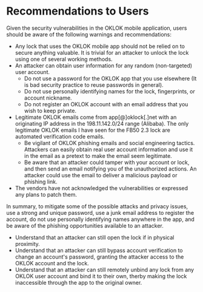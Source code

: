 # Recommendations to Users

Given the security vulnerabilities in the OKLOK mobile application, users should be aware of the following warnings and recommendations:

- Any lock that uses the OKLOK mobile app should not be relied on to secure anything valuable. It is trivial for an attacker to unlock the lock using one of several working methods. 
- An attacker can obtain user information for any random (non-targeted) user account. 
  - Do not use a password for the OKLOK app that you use elsewhere (It is bad security practice to reuse passwords in general). 
  - Do not use personally identifying names for the lock, fingerprints, or account nickname.
  - Do not register an OKLOK account with an email address that you wish to keep private.
- Legitimate OKLOK emails come from app[@]oklock[.]net with an originating IP address in the 198.11.142.0/24 range (Alibaba). The only legitimate OKLOK emails I have seen for the FB50 2.3 lock are automated verification code emails. 
  - Be vigilant of OKLOK phishing emails and social engineering tactics. Attackers can easily obtain real user account information and use it in the email as a pretext to make the email seem legitimate.
  - Be aware that an attacker could tamper with your account or lock, and then send an email notifying you of the unauthorized actions. An attacker could use the email to deliver a malicious payload or phishing link.
- The vendors have not acknowledged the vulnerabilities or expressed any plans to patch them.
  
In summary, to mitigate some of the possible attacks and privacy issues, use a strong and unique password, use a junk email address to register the account, do not use personally identifying names anywhere in the app, and be aware of the phishing opportunities available to an attacker.
  - Understand that an attacker can still open the lock if in physical proximity.
  - Understand that an attacker can still bypass account verification to change an account's password, granting the attacker access to the OKLOK account and the lock. 
  - Understand that an attacker can still remotely unbind any lock from any OKLOK user account and bind it to their own, therby making the lock inaccessible through the app to the original owner.
